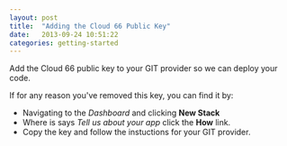 ```yaml
---
layout: post
title:  "Adding the Cloud 66 Public Key"
date:   2013-09-24 10:51:22
categories: getting-started
---
```


<p class="lead">
    Add the Cloud 66 public key to your GIT provider so we can deploy your code.
</p>

<p>If for any reason you've removed this key, you can find it by:</p>

<ul>
    <li>
        Navigating to the <em>Dashboard</em> and clicking <strong>New Stack</strong>
    </li>
    <li>
        Where is says <em>Tell us about your app</em> click the <strong>How</strong> link.
    </li>
    <li>
        Copy the key and follow the instuctions for your GIT provider.
    </li>
</ul>